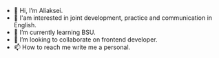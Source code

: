 - 👋 Hi, I’m Aliaksei.
- 👀 I'am interested in joint development, practice and communication in English.
- 🌱 I’m currently learning BSU.
- 💞️ I’m looking to collaborate on frontend developer.
- 📫 How to reach me write me a personal.
